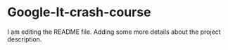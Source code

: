 # Google-It-crash-course
I am editing the README file. Adding some more details about the project description.
